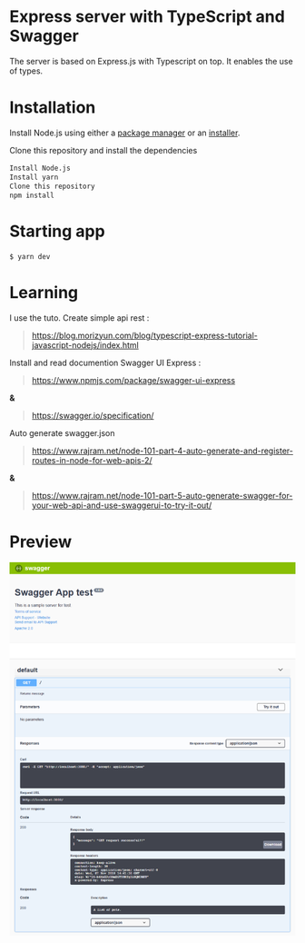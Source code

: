 # Express server with TypeScript and Swagger

The server is based on Express.js with Typescript on top. It enables the use of types. 

# Installation

Install Node.js using either a [package manager](https://nodejs.org/en/download/package-manager/) or an [installer](https://nodejs.org/en/download/current/).

Clone this repository and install the dependencies
    
    Install Node.js
    Install yarn
    Clone this repository
    npm install


# Starting app

```
$ yarn dev
```

# Learning

I use the tuto.
Create simple api rest :   
> https://blog.morizyun.com/blog/typescript-express-tutorial-javascript-nodejs/index.html

Install and read documention Swagger UI Express :
> https://www.npmjs.com/package/swagger-ui-express

**&**

>https://swagger.io/specification/

Auto generate swagger.json
> https://www.rajram.net/node-101-part-4-auto-generate-and-register-routes-in-node-for-web-apis-2/

**&**

> https://www.rajram.net/node-101-part-5-auto-generate-swagger-for-your-web-api-and-use-swaggerui-to-try-it-out/

# Preview
![demo](screenshots/screen00.png)